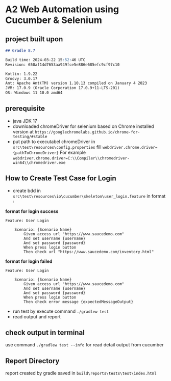 # A2 Web Automation using Cucumber & Selenium

## project built upon

```md
## Gradle 8.7

Build time: 2024-03-22 15:52:46 UTC
Revision: 650af14d7653aa949fce5e886e685efc9cf97c10

Kotlin: 1.9.22
Groovy: 3.0.17
Ant: Apache Ant(TM) version 1.10.13 compiled on January 4 2023
JVM: 17.0.9 (Oracle Corporation 17.0.9+11-LTS-201)
OS: Windows 11 10.0 amd64
```

## prerequisite

- java JDK 17
- downloaded chromeDriver for selenium based on Chrome installed version at `https://googlechromelabs.github.io/chrome-for-testing/#stable`
- put path to executabel chromeDriver in `src\test\resources\config.properties` fill `webdriver.chrome.driver={pathToChromeDriver}`
  For example `webdriver.chrome.driver=C:\\Compiler\\chromedriver-win64\\chromedriver.exe`

## How to Create Test Case for Login

- create bdd in `src\test\resources\io\cucumber\skeleton\user_login.feature` in format :

**format for login success**

```gherkin
Feature: User Login

    Scenario: {Scenario Name}
        Given access url "https://www.saucedemo.com"
        And set username {username}
        And set password {password}
        When press login button
        Then check url "https://www.saucedemo.com/inventory.html"
```

**format for login failed**

```gherkin
Feature: User Login

    Scenario: {Scenario Name}
        Given access url "https://www.saucedemo.com"
        And set username {username}
        And set password {password}
        When press login button
        Then check error message {expectedMessageOutput}
```

- run test by execute command `./gradlew test`
- read output and report

## check output in terminal

use command `./gradlew test --info` for read detail output from cucumber

## Report Directory

report created by gradle saved in `build\reports\tests\test\index.html`
